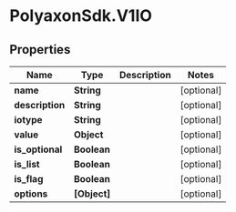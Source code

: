 # PolyaxonSdk.V1IO

## Properties
Name | Type | Description | Notes
------------ | ------------- | ------------- | -------------
**name** | **String** |  | [optional] 
**description** | **String** |  | [optional] 
**iotype** | **String** |  | [optional] 
**value** | **Object** |  | [optional] 
**is_optional** | **Boolean** |  | [optional] 
**is_list** | **Boolean** |  | [optional] 
**is_flag** | **Boolean** |  | [optional] 
**options** | **[Object]** |  | [optional] 


